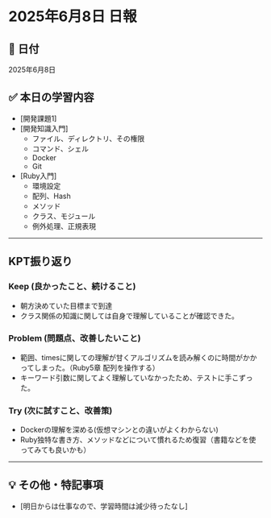 # 2025年6月8日 日報

## 📅 日付
2025年6月8日

## ✅ 本日の学習内容
* [開発課題1]
* [開発知識入門]
  - ファイル、ディレクトリ、その権限
  - コマンド、シェル
  - Docker
  - Git
* [Ruby入門]
  - 環境設定
  - 配列、Hash
  - メソッド
  - クラス、モジュール
  - 例外処理、正規表現

---

## KPT振り返り

### Keep (良かったこと、続けること)
* 朝方決めていた目標まで到達
* クラス関係の知識に関しては自身で理解していることが確認できた。

### Problem (問題点、改善したいこと)
* 範囲、timesに関しての理解が甘くアルゴリズムを読み解くのに時間がかかってしまった。（Ruby5章 配列を操作する）
* キーワード引数に関してよく理解していなかったため、テストに手こずった。

### Try (次に試すこと、改善策)
* Dockerの理解を深める(仮想マシンとの違いがよくわからない)
* Ruby独特な書き方、メソッドなどについて慣れるため復習（書籍などを使ってみても良いかも）

---

## 💡 その他・特記事項
* [明日からは仕事なので、学習時間は減少待ったなし]
